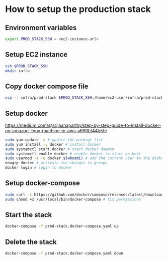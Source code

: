 # How to setup the production stack

## Environment variables

```bash
export PROD_STACK_SSH = <ec2-instance-url> 
```

## Setup EC2 instance

```bash
ssh $PROD_STACK_SSH
mkdir infra
```

## Copy docker compose file

```bash
scp -r infra/prod-stack $PROD_STACK_SSH:/home/ec2-user/infra/prod-stack
```

## Setup docker

https://medium.com/@srijaanaparthy/step-by-step-guide-to-install-docker-on-amazon-linux-machine-in-aws-a690bf44b5fe

```bash
sudo yum update -y # update the package list
sudo yum install -y docker # install docker
sudo systemctl start docker # start docker daemon
sudo systemctl enable docker # enable docker to start on boot
sudo usermod -a -G docker $(whoami) # add the current user to the docker group
newgrp docker # activate the changes to groups
docker login # login to docker
```

## Setup docker-compose

```bash
sudo curl -L https://github.com/docker/compose/releases/latest/download/docker-compose-$(uname -s)-$(uname -m) -o /usr/local/bin/docker-compose # docker-compose (latest version)
sudo chmod +x /usr/local/bin/docker-compose # fix permissions
```

## Start the stack

```bash
docker-compose -f prod-stack.docker-compose.yaml up
```

## Delete the stack

```bash
docker-compose -f prod-stack.docker-compose.yaml down
```